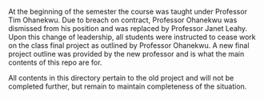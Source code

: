 At the beginning of the semester the course was taught under Professor Tim Ohanekwu.
Due to breach on contract, Professor Ohanekwu was dismissed from his position and
was replaced by Professor Janet Leahy. Upon this change of leadership, all students
were instructed to cease work on the class final project as outlined by Professor
Ohanekwu. A new final project outline was provided by the new professor and is what
the main contents of this repo are for.

All contents in this directory pertain to the old project and will not be completed
further, but remain to maintain completeness of the situation.
